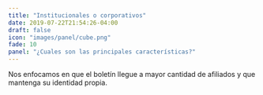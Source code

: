 ```yaml
---
title: "Institucionales o corporativos"
date: 2019-07-22T21:54:26-04:00
draft: false
icon: "images/panel/cube.png"
fade: 10
panel: "¿Cuales son las principales características?"
---
```

Nos enfocamos en que el boletín llegue a mayor cantidad de afiliados y que mantenga su identidad propia.